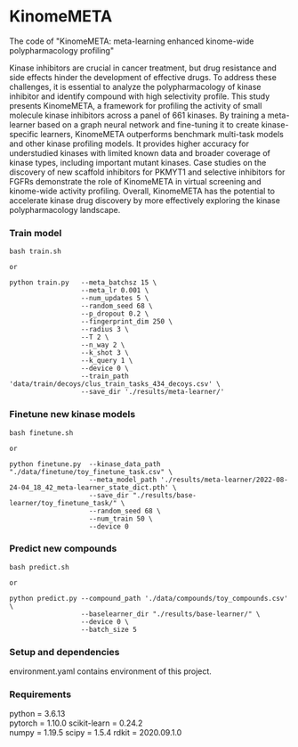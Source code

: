 # KinomeMETA
The code of "KinomeMETA: meta-learning enhanced kinome-wide polypharmacology profiling"

Kinase inhibitors are crucial in cancer treatment, but drug resistance and side effects hinder the development of effective drugs. To address these challenges, it is essential to analyze the polypharmacology of kinase inhibitor and identify compound with high selectivity profile. This study presents KinomeMETA, a framework for profiling the activity of small molecule kinase inhibitors across a panel of 661 kinases. By training a meta-learner based on a graph neural network and fine-tuning it to create kinase-specific learners, KinomeMETA outperforms benchmark multi-task models and other kinase profiling models. It provides higher accuracy for understudied kinases with limited known data and broader coverage of kinase types, including important mutant kinases. Case studies on the discovery of new scaffold inhibitors for PKMYT1 and selective inhibitors for FGFRs demonstrate the role of KinomeMETA in virtual screening and kinome-wide activity profiling. Overall, KinomeMETA has the potential to accelerate kinase drug discovery by more effectively exploring the kinase polypharmacology landscape.

### Train model
```
bash train.sh

or

python train.py   --meta_batchsz 15 \
                  --meta_lr 0.001 \
                  --num_updates 5 \
                  --random_seed 68 \
                  --p_dropout 0.2 \
                  --fingerprint_dim 250 \
                  --radius 3 \
                  --T 2 \
                  --n_way 2 \
                  --k_shot 3 \
                  --k_query 1 \
                  --device 0 \
                  --train_path 'data/train/decoys/clus_train_tasks_434_decoys.csv' \
                  --save_dir './results/meta-learner/' 
```

### Finetune new kinase models
```
bash finetune.sh

or

python finetune.py  --kinase_data_path "./data/finetune/toy_finetune_task.csv" \
                    --meta_model_path './results/meta-learner/2022-08-24-04_18_42_meta-learner_state_dict.pth' \
                    --save_dir "./results/base-learner/toy_finetune_task/" \
                    --random_seed 68 \
                    --num_train 50 \
                    --device 0 
```

### Predict new compounds
```
bash predict.sh

or

python predict.py --compound_path './data/compounds/toy_compounds.csv' \
                  --baselearner_dir "./results/base-learner/" \
                  --device 0 \
                  --batch_size 5
```

### Setup and dependencies
environment.yaml contains environment of this project.

### Requirements
python = 3.6.13  
pytorch = 1.10.0
scikit-learn = 0.24.2  
numpy = 1.19.5
scipy = 1.5.4
rdkit = 2020.09.1.0
